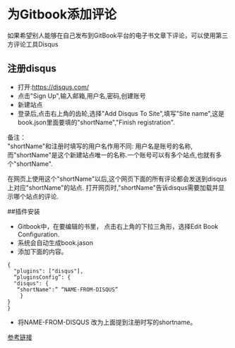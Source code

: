 # 为Gitbook添加评论

如果希望别人能够在自己发布到GitBook平台的电子书文章下评论，可以使用第三方评论工具Disqus

## 注册disqus
- 打开:https://disqus.com/
- 点击"Sign Up",输入邮箱,用户名,密码,创建账号
- 新建站点
- 登录后,点击右上角的齿轮,选择"Add Disqus To Site",填写"Site name",这是book.json里面要填的"shortName","Finish registration".

备注：  
"shortName"和注册时填写的用户名作用不同: 用户名是账号的名称,而"shortName"是这个新建站点唯一的名称.一个账号可以有多个站点,也就有多个"shortName".

在网页上使用这个"shortName"以后,这个网页下面的所有评论都会发送到disqus上对应"shortName"的站点. 打开网页时,"shortName"告诉disqus需要加载并显示哪个站点的评论.

##插件安装
- Gitbook中，在要编辑的书里，
点击右上角的下拉三角形，选择Edit Book Configuration.
- 系统会自动生成book.jason
- 添加下面的内容。
```
{
  "plugins": ["disqus"],
  “pluginsConfig”: {
  "disqus": {
   “shortName":” “NAME-FROM-DISQUS”
    }
}
}
```
- 将NAME-FROM-DISQUS 改为上面提到注册时写的shortname。

[参考链接](https://chaonet.gitbooks.io/pythoncamp0/content/Chapter-0/publish_gitbook_and_using_Disqus.html)